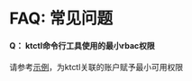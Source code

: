 # FAQ: 常见问题

#### Q： ktctl命令行工具使用的最小rbac权限

请参考[示例](https://github.com/jonyhy96/kt-connect/blob/feature/minimum-permissions/docs/deploy/rbac/clusterrole.yaml)，为ktctl关联的账户赋予最小可用权限 
